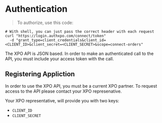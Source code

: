 # Authentication

> To authorize, use this code:

```shell
# With shell, you can just pass the correct header with each request
curl "https://login.authxpo.com/connect/token"
  -d "grant_type=client_credentials&client_id=<CLIENT_ID>&client_secret=<CLIENT_SECRET>&scope=connect-orders"
```

The XPO API is JSON based. In order to make an authenticated call to the API, you must include your access token with the call.

## Registering Appliction

In order to use the XPO API, you must be a current XPO partner. To request access to the API please contact your XPO represenative.

Your XPO representative, will provide you with two keys:

* `CLIENT_ID`
* `CLIENT_SECRET`
